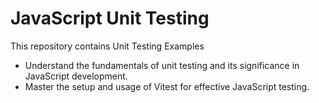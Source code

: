 # JavaScript Unit Testing

This repository contains Unit Testing Examples

- Understand the fundamentals of unit testing and its significance in JavaScript development.
- Master the setup and usage of Vitest for effective JavaScript testing.
